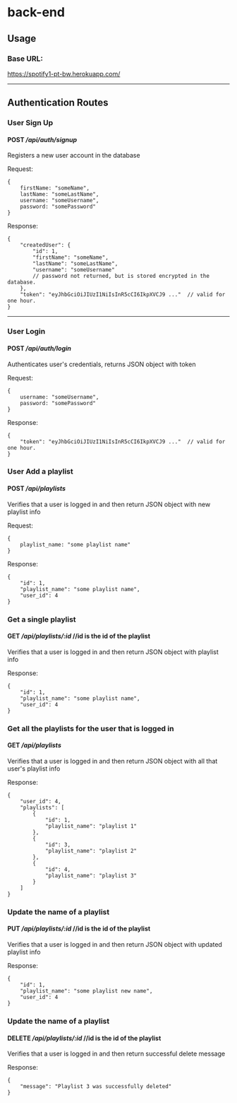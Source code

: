 # back-end

## Usage

### Base URL:
https://spotify1-pt-bw.herokuapp.com/

----------------------------------------

## Authentication Routes

### User Sign Up
#### POST */api/auth/signup*

Registers a new user account in the database

Request: 
```
{
    firstName: "someName",
    lastName: "someLastName",
    username: "someUsername",
    password: "somePassword"
}
```

Response: 
```
{
    "createdUser": {
        "id": 1,
        "firstName": "someName",
        "lastName": "someLastName",
        "username": "someUsername"
        // password not returned, but is stored encrypted in the database.
    },
    "token": "eyJhbGciOiJIUzI1NiIsInR5cCI6IkpXVCJ9 ..."  // valid for one hour.
}
```

-------------------------------------------

### User Login
#### POST */api/auth/login*

Authenticates user's credentials, returns JSON object with token

Request: 
```
{
    username: "someUsername",
    password: "somePassword"
}
```

Response: 
```
{
    "token": "eyJhbGciOiJIUzI1NiIsInR5cCI6IkpXVCJ9 ..."  // valid for one hour.
}
```

### User Add a playlist
#### POST */api/playlists*

Verifies that a user is logged in and then return JSON object with new playlist info

Request: 
```
{
    playlist_name: "some playlist name"
}
```

Response: 
```
{
    "id": 1,
    "playlist_name": "some playlist name",
    "user_id": 4
}
```

### Get a single playlist
#### GET */api/playlists/:id*           //id is the id of the playlist

Verifies that a user is logged in and then return JSON object with playlist info


Response: 
```
{
    "id": 1,
    "playlist_name": "some playlist name",
    "user_id": 4
}
```

### Get all the playlists for the user that is logged in
#### GET */api/playlists*  

Verifies that a user is logged in and then return JSON object with all that user's playlist info


Response: 
```
{
    "user_id": 4,
    "playlists": [
        {
            "id": 1,
            "playlist_name": "playlist 1"
        },
        {
            "id": 3,
            "playlist_name": "playlist 2"
        },
        {
            "id": 4,
            "playlist_name": "playlist 3"
        }
    ]
}
```

### Update the name of a playlist
#### PUT */api/playlists/:id*           //id is the id of the playlist

Verifies that a user is logged in and then return JSON object with updated playlist info


Response: 
```
{
    "id": 1,
    "playlist_name": "some playlist new name",
    "user_id": 4
}
```

### Update the name of a playlist
#### DELETE */api/playlists/:id*            //id is the id of the playlist

Verifies that a user is logged in and then return successful delete message


Response: 
```
{
    "message": "Playlist 3 was successfully deleted"
}
```

